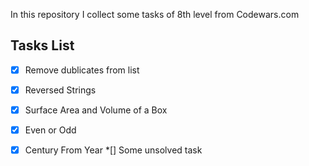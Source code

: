 In this repository I collect some tasks of 8th level from Codewars.com

Tasks List
---
*[x] Remove dublicates from list
*[x] Reversed Strings
*[x] Surface Area and Volume of a Box
*[x] Even or Odd
*[x] Century From Year
*[] Some unsolved task

